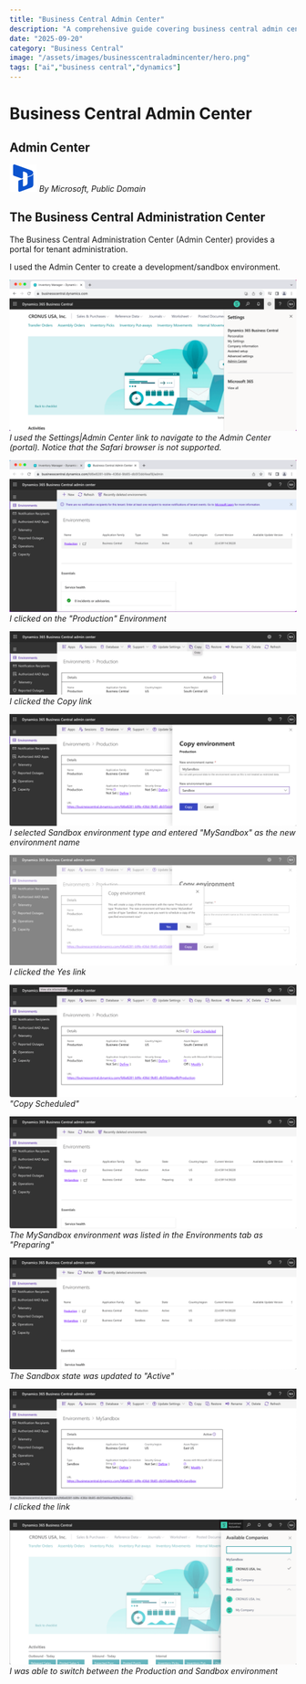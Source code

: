 ```yaml
---
title: "Business Central Admin Center"
description: "A comprehensive guide covering business central admin center"
date: "2025-09-20"
category: "Business Central"
image: "/assets/images/businesscentraladmincenter/hero.png"
tags: ["ai","business central","dynamics"]
---
```


# Business Central Admin Center

## Admin Center

![](/assets/images/businesscentraladmincenter/dynamics365-color.svg)
*By Microsoft, Public Domain*


## The Business Central Administration Center

The Business Central Administration Center (Admin Center) provides a portal for tenant administration.

I used the Admin Center to create a development/sandbox environment.

![](/assets/images/businesscentraladmincenter/screen-shot-2023-08-18-at-11.25.26-am-1836x965.png)
*I used the Settings|Admin Center link to navigate to the Admin Center (portal). Notice that the Safari browser is not supported.*

![](/assets/images/businesscentraladmincenter/screen-shot-2023-08-18-at-11.25.42-am-1836x972.png)
*I clicked on the "Production" Environment*

![](/assets/images/businesscentraladmincenter/screen-shot-2023-08-18-at-12.27.14-pm-1836x403.png)
*I clicked the Copy link*

![](/assets/images/businesscentraladmincenter/screen-shot-2023-08-18-at-12.28.01-pm-1836x715.png)
*I selected Sandbox environment type and entered "MySandbox" as the new environment name*

![](/assets/images/businesscentraladmincenter/screen-shot-2023-08-18-at-12.28.20-pm-1836x708.png)
*I clicked the Yes link*

![](/assets/images/businesscentraladmincenter/screen-shot-2023-08-18-at-12.28.40-pm-1836x717.png)
*"Copy Scheduled"*

![](/assets/images/businesscentraladmincenter/screen-shot-2023-08-18-at-12.28.52-pm-1836x714.png)
*The MySandbox environment was listed in the Environments tab as "Preparing"*

![](/assets/images/businesscentraladmincenter/screen-shot-2023-08-18-at-1.00.00-pm-1836x714.png)
*The Sandbox state was updated to "Active"*

![](/assets/images/businesscentraladmincenter/screen-shot-2023-08-18-at-1.08.43-pm-1836x711.png)
*I clicked the link*

![](/assets/images/businesscentraladmincenter/screen-shot-2023-08-18-at-1.12.12-pm-1836x929.png)
*I was able to switch between the Production and Sandbox environment*

